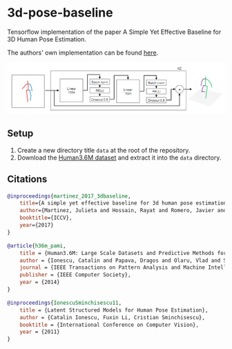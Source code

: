 # 3d-pose-baseline
Tensorflow implementation of the paper A Simple Yet Effective Baseline for 3D Human Pose Estimation.

The authors' own implementation can be found [here](https://github.com/una-dinosauria/3d-pose-baseline).

<img src="./images/3d-pose-baseline-architecture.png" width="800px"></img>

## Setup

1. Create a new directory title ``data`` at the root of the repository.
2. Download the [Human3.6M dataset](http://www.cs.stanford.edu/people/ashesh/h3.6m.zip) and extract it into the ``data`` directory.

## Citations

```bibtex
@inproceedings{martinez_2017_3dbaseline,
    title={A simple yet effective baseline for 3d human pose estimation},
    author={Martinez, Julieta and Hossain, Rayat and Romero, Javier and Little, James J.},
    booktitle={ICCV},
    year={2017}
}
```

```bibtex
@article{h36m_pami,
    title = {Human3.6M: Large Scale Datasets and Predictive Methods for 3D Human Sensing in Natural Environments},
    author = {Ionescu, Catalin and Papava, Dragos and Olaru, Vlad and Sminchisescu, Cristian},
    journal = {IEEE Transactions on Pattern Analysis and Machine Intelligence},
    publisher = {IEEE Computer Society},
    year = {2014}
}
```

```bibtex
@inproceedings{IonescuSminchisescu11,
    title = {Latent Structured Models for Human Pose Estimation},
    author = {Catalin Ionescu, Fuxin Li, Cristian Sminchisescu},
    booktitle = {International Conference on Computer Vision},
    year = {2011}
}
```
